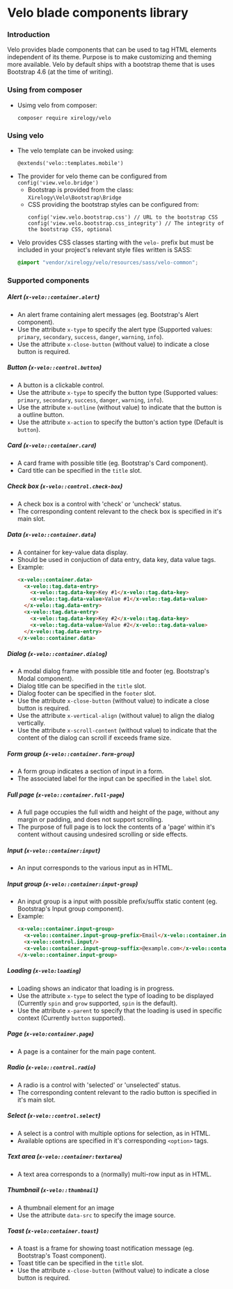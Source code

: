 # Velo blade components library

### Introduction

Velo provides blade components that can be used to tag HTML elements independent of its theme. Purpose is to make 
customizing and theming more available. Velo by default ships with a bootstrap theme that is uses Bootstrap 4.6 (at the
time of writing).

### Using from composer

- Usimg velo from composer:
  ```
  composer require xirelogy/velo
  ```
  
### Using velo

- The velo template can be invoked using:
  ```
  @extends('velo::templates.mobile')
  ```
- The provider for velo theme can be configured from `config('view.velo.bridge')`
  - Bootstrap is provided from the class: `Xirelogy\Velo\Bootstrap\Bridge`
  - CSS providing the bootstrap styles can be configured from:
    ```
    config('view.velo.bootstrap.css') // URL to the bootstrap CSS
    config('view.velo.bootstrap.css_integrity') // The integrity of the bootstrap CSS, optional
    ```
- Velo provides CSS classes starting with the `velo-` prefix but must be included in your project's relevant style
  files written is SASS:
  ```scss
  @import "vendor/xirelogy/velo/resources/sass/velo-common";
  ```
  
### Supported components

##### Alert (`x-velo::container.alert`)

- An alert frame containing alert messages (eg. Bootstrap's Alert component).
- Use the attribute `x-type` to specify the alert type (Supported values: `primary`, `secondary`, `success`, `danger`, `warning`, `info`).
- Use the attribute `x-close-button` (without value) to indicate a close button is required.

##### Button (`x-velo::control.button`)

- A button is a clickable control.
- Use the attribute `x-type` to specify the button type (Supported values: `primary`, `secondary`, `success`, `danger`, `warning`, `info`).
- Use the attribute `x-outline` (without value) to indicate that the button is a outline button.
- Use the attribute `x-action` to specify the button's action type (Default is `button`).

##### Card (`x-velo::container.card`)

- A card frame with possible title (eg. Bootstrap's Card component).
- Card title can be specified in the `title` slot.

##### Check box (`x-velo::control.check-box`)

- A check box is a control with 'check' or 'uncheck' status.
- The corresponding content relevant to the check box is specified in it's main slot.

##### Data (`x-velo::container.data`)

- A container for key-value data display.
- Should be used in conjuction of data entry, data key, data value tags.
- Example:
  ```html
  <x-velo::container.data>
    <x-velo::tag.data-entry>
      <x-velo::tag.data-key>Key #1</x-velo::tag.data-key>
      <x-velo::tag.data-value>Value #1</x-velo::tag.data-value>
    </x-velo::tag.data-entry>
    <x-velo::tag.data-entry>
      <x-velo::tag.data-key>Key #2</x-velo::tag.data-key>
      <x-velo::tag.data-value>Value #2</x-velo::tag.data-value>
    </x-velo::tag.data-entry>
  </x-velo::container.data>
  ```
  
##### Dialog (`x-velo::container.dialog`)

- A modal dialog frame with possible title and footer (eg. Bootstrap's Modal component).
- Dialog title can be specified in the `title` slot.
- Dialog footer can be specified in the `footer` slot.
- Use the attribute `x-close-button` (without value) to indicate a close button is required.
- Use the attribute `x-vertical-align` (without value) to align the dialog vertically.
- Use the attribute `x-scroll-content` (without value) to indicate that the content of the dialog can scroll if exceeds frame size.

##### Form group (`x-velo::container.form-group`)

- A form group indicates a section of input in a form.
- The associated label for the input can be specified in the `label` slot.

##### Full page (`x-velo::container.full-page`)

- A full page occupies the full width and height of the page, without any margin or padding, and does not support scrolling.
- The purpose of full page is to lock the contents of a 'page' within it's content without causing undesired scrolling or side effects.

##### Input (`x-velo::container:input`)

- An input corresponds to the various input as in HTML.

##### Input group (`x-velo::container:input-group`)

- An input group is a input with possible prefix/suffix static content (eg. Bootstrap's Input group component).
- Example:
  ```html
  <x-velo::container.input-group>
    <x-velo::container.input-group-prefix>Email</x-velo::container.input-group-prefix>
    <x-velo::control.input/>
    <x-velo::container.input-group-suffix>@example.com</x-velo::container.input-group-suffix>
  </x-velo::container.input-group>
  ```

##### Loading (`x-velo:loading`)

- Loading shows an indicator that loading is in progress.
- Use the attribute `x-type` to select the type of loading to be displayed (Currently `spin` and `grow` supported, `spin` is the default).
- Use the attribute `x-parent` to specify that the loading is used in specific context (Currently `button` supported).
  
##### Page (`x-velo:container.page`)

- A page is a container for the main page content.

##### Radio (`x-velo::control.radio`)

- A radio is a control with 'selected' or 'unselected' status.
- The corresponding content relevant to the radio button is specified in it's main slot.

##### Select (`x-velo::control.select`)

- A select is a control with multiple options for selection, as in HTML.
- Available options are specified in it's corresponding `<option>` tags.

##### Text area (`x-velo::container:textarea`)

- A text area corresponds to a (normally) multi-row input as in HTML.

##### Thumbnail (`x-velo::thumbnail`)

- A thumbnail element for an image
- Use the attribute `data-src` to specify the image source.

##### Toast (`x-velo:container.toast`)

- A toast is a frame for showing toast notification message (eg. Bootstrap's Toast component).
- Toast title can be specified in the `title` slot.
- Use the attribute `x-close-button` (without value) to indicate a close button is required.

